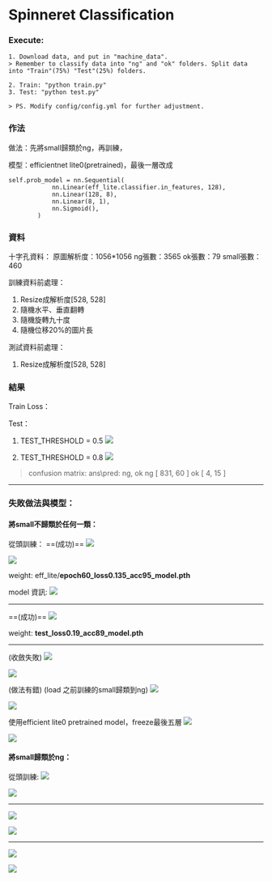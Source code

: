 # Spinneret Classification

### Execute:
    1. Download data, and put in "machine_data". 
    > Remember to classify data into "ng" and "ok" folders. Split data into "Train"(75%) "Test"(25%) folders.
    
    2. Train: "python train.py"
    3. Test: "python test.py"
    
    > PS. Modify config/config.yml for further adjustment.
    
### 作法

做法：先將small歸類於ng，再訓練，

模型：efficientnet lite0(pretrained)，最後一層改成
```python=
self.prob_model = nn.Sequential(
            nn.Linear(eff_lite.classifier.in_features, 128),
            nn.Linear(128, 8),
            nn.Linear(8, 1),
            nn.Sigmoid(),
        )
```

### 資料

十字孔資料：
原圖解析度：1056*1056
ng張數：3565
ok張數：79
small張數：460

訓練資料前處理：
1. Resize成解析度[528, 528]
2. 隨機水平、垂直翻轉
3. 隨機旋轉九十度
4. 隨機位移20%的圖片長

測試資料前處理：
1. Resize成解析度[528, 528]

### 結果
Train Loss：

Test：
1. TEST_THRESHOLD = 0.5
![](https://i.imgur.com/wxveyn8.png)

2. TEST_THRESHOLD = 0.8
![](https://i.imgur.com/KISAFH7.png)

> confusion matrix:
> ans\pred: ng, ok
> ng [ 831, 60 ]
> ok [ 4,   15 ]
> 

---------
### 失敗做法與模型：

#### 將small不歸類於任何一類：
從頭訓練：
==(成功)==
![](https://i.imgur.com/tWLtidE.png)


![](https://i.imgur.com/vNUIpra.png)

weight: eff_lite/**epoch60_loss0.135_acc95_model.pth**

model 資訊:
![](https://i.imgur.com/4KBfM9L.png)

---
==(成功)==
![](https://i.imgur.com/RjhYIuQ.png)

weight: **test_loss0.19_acc89_model.pth**

---

(收斂失敗)
![](https://i.imgur.com/2p2cap2.png)

![](https://i.imgur.com/XEvo4ll.png)


(做法有錯) (load 之前訓練的small歸類到ng)
![](https://i.imgur.com/bC8RXSE.png)

![](https://i.imgur.com/Dtjobhz.png)

使用efficient lite0 pretrained model，freeze最後五層
![](https://i.imgur.com/PM77nqX.png)

![](https://i.imgur.com/t938nz9.png)


#### 將small歸類於ng：

從頭訓練:
![](https://i.imgur.com/WiTimT5.png)

![](https://i.imgur.com/ETyEsuL.png)

---

![](https://i.imgur.com/V0Aawnh.png)

![](https://i.imgur.com/lYsRKEd.png)

---

![](https://i.imgur.com/yDjfs3K.png)

![](https://i.imgur.com/506OW4d.png)









